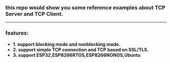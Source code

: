 ### this repo would show you some reference examples about TCP Server and TCP Client.

------------------------------------------------------------------------------------

### features:  
- **1. support blocking mode and nonblocking mode.**  
- **2. support simple TCP connection and TCP based on SSL/TLS.**  
- **3. support ESP32,ESP8266RTOS,ESP8266NONOS,Ubuntu**  
 
